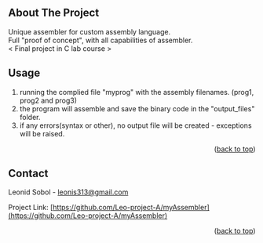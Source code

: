 
<a name="readme-top"></a>

<!-- ABOUT THE PROJECT -->
## About The Project

Unique assembler for custom assembly language.  
Full "proof of concept", with all capabilities of assembler.  
< Final project in C lab course >

<!-- USAGE EXAMPLES -->
## Usage

1. running the complied file "myprog" with the assembly filenames. (prog1, prog2 and prog3)
2. the program will assemble and save the binary code in the "output_files" folder.
3. if any errors(syntax or other), no output file will be created - exceptions will be raised.

<p align="right">(<a href="#readme-top">back to top</a>)</p>

<!-- CONTACT -->
## Contact

Leonid Sobol - leonis313@gmail.com

Project Link: [https://github.com/Leo-project-A/myAssembler](https://github.com/Leo-project-A/myAssembler)

<p align="right">(<a href="#readme-top">back to top</a>)</p>
